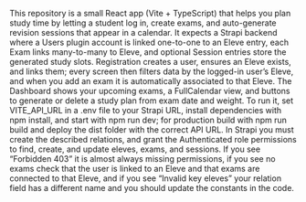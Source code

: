 This repository is a small React app (Vite + TypeScript) that helps you plan study time by letting a student log in, create exams, and auto-generate revision sessions that appear in a calendar. 
It expects a Strapi backend where a Users plugin account is linked one-to-one to an Eleve entry, each Exam links many-to-many to Eleve, and optional Session entries store the generated study slots. Registration creates a user, ensures an Eleve exists, and links them; every screen then filters data by the logged-in user’s Eleve, and when you add an exam it is automatically associated to that Eleve. 
The Dashboard shows your upcoming exams, a FullCalendar view, and buttons to generate or delete a study plan from exam date and weight. 
To run it, set VITE_API_URL in a .env file to your Strapi URL, install dependencies with npm install, and start with npm run dev; for production build with npm run build and deploy the dist folder with the correct API URL. 
In Strapi you must create the described relations, and grant the Authenticated role permissions to find, create, and update eleves, exams, and sessions. 
If you see “Forbidden 403” it is almost always missing permissions, if you see no exams check that the user is linked to an Eleve and that exams are connected to that Eleve, and if you see “Invalid key eleves” your relation field has a different name and you should update the constants in the code.
